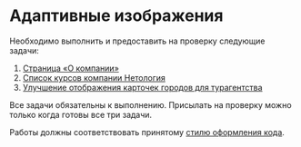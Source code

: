 # Адаптивные изображения

Необходимо выполнить и предоставить на проверку следующие задачи:

1. [Страница «О компании»](./about-page/)
2. [Список курсов компании Нетология](./course-list/)
3. [Улучшение отображения карточек городов для турагентства](./travel-agency/)

Все задачи обязательны к выполнению. Присылать на проверку можно только когда готовы все три задачи.

Работы должны соответствовать принятому [стилю оформления кода](https://github.com/netology-code/codestyle/tree/master/css).